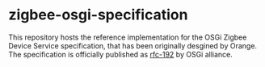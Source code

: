 # zigbee-osgi-specification
This repository hosts the reference implementation for the OSGi Zigbee Device Service specification, that has been originally desgined by Orange. The specification is officially published as [rfc-192](https://github.com/osgi/design/tree/master/rfcs/rfc0192) by OSGi alliance.

